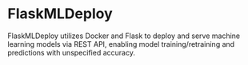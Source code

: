 # FlaskMLDeploy
FlaskMLDeploy utilizes Docker and Flask to deploy and serve machine learning models via REST API, enabling model training/retraining and predictions with unspecified accuracy.
